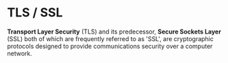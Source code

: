 # TLS / SSL

**Transport Layer Security** (TLS) and its predecessor, **Secure Sockets Layer** (SSL) both of which are frequently referred to as 'SSL', are cryptographic protocols designed to provide communications security over a computer network.
